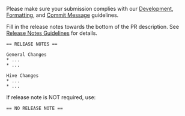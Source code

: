 Please make sure your submission complies with our [Development](https://github.com/prestodb/presto/wiki/Presto-Development-Guidelines#development), [Formatting](https://github.com/prestodb/presto/wiki/Presto-Development-Guidelines#formatting), and [Commit Message](https://github.com/prestodb/presto/wiki/Review-and-Commit-guidelines#commit-formatting-and-pull-requests) guidelines.

Fill in the release notes towards the bottom of the PR description.
See [Release Notes Guidelines](https://github.com/prestodb/presto/wiki/Release-Notes-Guidelines) for details.

```
== RELEASE NOTES ==

General Changes
* ...
* ...

Hive Changes
* ...
* ...
```

If release note is NOT required, use:

```
== NO RELEASE NOTE ==
```
